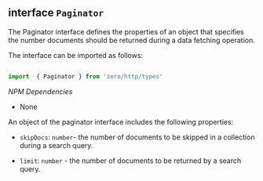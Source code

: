 ## interface `Paginator`

The Paginator interface defines the properties of an object that specifies the number documents should be returned during a data fetching operation.

The interface can be imported as follows:

```typescript

import  { Paginator } from 'zero/http/types'

```

*NPM Dependencies*
* None

An object of the paginator interface includes the following properties:

* `skipDocs`: `number`- the number of documents to be skipped in a collection during a search query.

* `limit`: `number` -  the number of documents to be returned by a search query.

